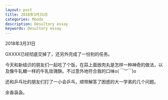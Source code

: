 ```yaml
---
layout: post
title: 2018年3月31日
categories: Moods
description: Desultory essay
keywords: Desultory essay
---
```


2018年3月31日

<!--more-->

GXXXX已经彻底交掉了，还另外完成了一份别的任务。

今天和新结识的朋友们一起吃了个饭，在蒜上面放肉丸是怎样一种神奇的做法，以及像牛轧糖一样的牛乳玫瑰酥。不过意外地符合我的口味o(*￣︶￣*)o

还和乒乓社的朋友们打了一小会乒乓，顺带解答了困惑的大一学弟的几个问题。

余香袅袅。
